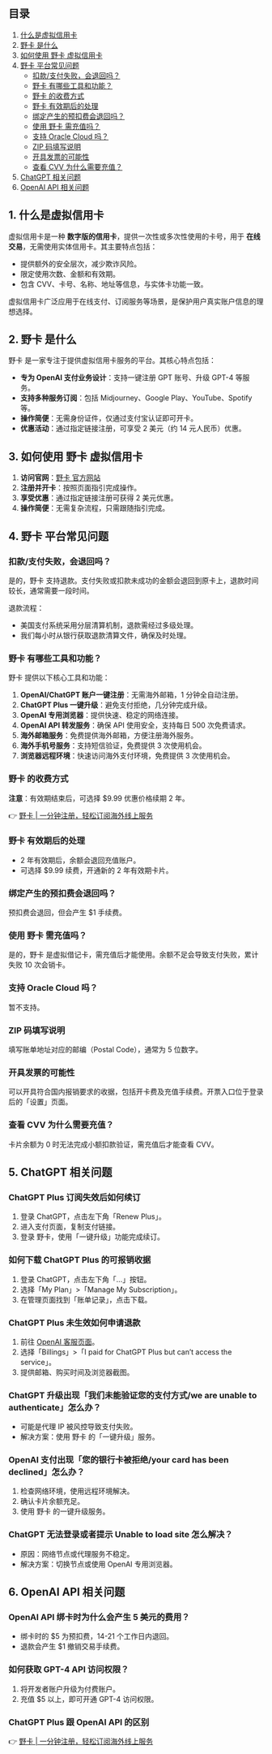 ## 目录
1. [什么是虚拟信用卡](#什么是虚拟信用卡)
2. [野卡 是什么](#野卡-是什么)
3. [如何使用 野卡 虚拟信用卡](#如何使用-野卡-虚拟信用卡)
4. [野卡 平台常见问题](#野卡-平台常见问题)
    - [扣款/支付失败，会退回吗？](#扣款支付失败会退回吗)
    - [野卡 有哪些工具和功能？](#野卡-有哪些工具和功能)
    - [野卡 的收费方式](#野卡-的收费方式)
    - [野卡 有效期后的处理](#野卡-有效期后的处理)
    - [绑定产生的预扣费会退回吗？](#绑定产生的预扣费会退回吗)
    - [使用 野卡 需充值吗？](#使用-野卡-需充值吗)
    - [支持 Oracle Cloud 吗？](#支持-Oracle-Cloud-吗)
    - [ZIP 码填写说明](#ZIP-码填写说明)
    - [开具发票的可能性](#开具发票的可能性)
    - [查看 CVV 为什么需要充值？](#查看-CVV-为什么需要充值)
5. [ChatGPT 相关问题](#ChatGPT-相关问题)
6. [OpenAI API 相关问题](#OpenAI-API-相关问题)

## 1. 什么是虚拟信用卡

虚拟信用卡是一种 **数字版的信用卡**，提供一次性或多次性使用的卡号，用于 **在线交易**，无需使用实体信用卡。其主要特点包括：

- 提供额外的安全层次，减少欺诈风险。
- 限定使用次数、金额和有效期。
- 包含 CVV、卡号、名称、地址等信息，与实体卡功能一致。

虚拟信用卡广泛应用于在线支付、订阅服务等场景，是保护用户真实账户信息的理想选择。

## 2. 野卡 是什么

野卡 是一家专注于提供虚拟信用卡服务的平台。其核心特点包括：

- **专为 OpenAI 支付业务设计**：支持一键注册 GPT 账号、升级 GPT-4 等服务。
- **支持多种服务订阅**：包括 Midjourney、Google Play、YouTube、Spotify 等。
- **操作简便**：无需身份证件，仅通过支付宝认证即可开卡。
- **优惠活动**：通过指定链接注册，可享受 2 美元（约 14 元人民币）优惠。

## 3. 如何使用 野卡 虚拟信用卡

1. **访问官网**：[野卡 官方网站](https://bit.ly/bewildcard)
2. **注册并开卡**：按照页面指引完成操作。
3. **享受优惠**：通过指定链接注册可获得 2 美元优惠。
4. **操作简便**：无需复杂流程，只需跟随指引完成。

## 4. 野卡 平台常见问题

### 扣款/支付失败，会退回吗？

是的，野卡 支持退款。支付失败或扣款未成功的金额会退回到原卡上，退款时间较长，通常需要一段时间。

退款流程：

- 美国支付系统采用分层清算机制，退款需经过多级处理。
- 我们每小时从银行获取退款清算文件，确保及时处理。

### 野卡 有哪些工具和功能？

野卡 提供以下核心工具和功能：

1. **OpenAI/ChatGPT 账户一键注册**：无需海外邮箱，1 分钟全自动注册。
2. **ChatGPT Plus 一键升级**：避免支付拒绝，几分钟完成升级。
3. **OpenAI 专用浏览器**：提供快速、稳定的网络连接。
4. **OpenAI API 转发服务**：确保 API 使用安全，支持每日 500 次免费请求。
5. **海外邮箱服务**：免费提供海外邮箱，方便注册海外服务。
6. **海外手机号服务**：支持短信验证，免费提供 3 次使用机会。
7. **浏览器远程环境**：快速访问海外支付环境，免费提供 3 次使用机会。

### 野卡 的收费方式

**注意**：有效期结束后，可选择 $9.99 优惠价格续期 2 年。

👉 [野卡 | 一分钟注册，轻松订阅海外线上服务](https://bit.ly/bewildcard)

### 野卡 有效期后的处理

- 2 年有效期后，余额会退回充值账户。
- 可选择 $9.99 续费，开通新的 2 年有效期卡片。

### 绑定产生的预扣费会退回吗？

预扣费会退回，但会产生 $1 手续费。

### 使用 野卡 需充值吗？

是的，野卡 是虚拟借记卡，需充值后才能使用。余额不足会导致支付失败，累计失败 10 次会销卡。

### 支持 Oracle Cloud 吗？

暂不支持。

### ZIP 码填写说明

填写账单地址对应的邮编（Postal Code），通常为 5 位数字。

### 开具发票的可能性

可以开具符合国内报销要求的收据，包括开卡费及充值手续费。开票入口位于登录后的「设置」页面。

### 查看 CVV 为什么需要充值？

卡片余额为 0 时无法完成小额扣款验证，需充值后才能查看 CVV。

## 5. ChatGPT 相关问题

### ChatGPT Plus 订阅失效后如何续订

1. 登录 ChatGPT，点击左下角「Renew Plus」。
2. 进入支付页面，复制支付链接。
3. 登录 野卡，使用「一键升级」功能完成续订。

### 如何下载 ChatGPT Plus 的可报销收据

1. 登录 ChatGPT，点击左下角「…」按钮。
2. 选择「My Plan」&gt;「Manage My Subscription」。
3. 在管理页面找到「账单记录」，点击下载。

### ChatGPT Plus 未生效如何申请退款

1. 前往 [OpenAI 客服页面](https://help.openai.com/)。
2. 选择「Billings」&gt;「I paid for ChatGPT Plus but can’t access the service」。
3. 提供邮箱、购买时间及浏览器截图。

### ChatGPT 升级出现「我们未能验证您的支付方式/we are unable to authenticate」怎么办？

- 可能是代理 IP 被风控导致支付失败。
- 解决方案：使用 野卡 的「一键升级」服务。

### OpenAI 支付出现「您的银行卡被拒绝/your card has been declined」怎么办？

1. 检查网络环境，使用远程环境解决。
2. 确认卡片余额充足。
3. 使用 野卡 的一键升级服务。

### ChatGPT 无法登录或者提示 Unable to load site 怎么解决？

- 原因：网络节点或代理服务不稳定。
- 解决方案：切换节点或使用 OpenAI 专用浏览器。

## 6. OpenAI API 相关问题

### OpenAI API 绑卡时为什么会产生 5 美元的费用？

- 绑卡时的 $5 为预扣费，14-21 个工作日内退回。
- 退款会产生 $1 撤销交易手续费。

### 如何获取 GPT-4 API 访问权限？

1. 将开发者账户升级为付费账户。
2. 充值 $5 以上，即可开通 GPT-4 访问权限。

### ChatGPT Plus 跟 OpenAI API 的区别

👉 [野卡 | 一分钟注册，轻松订阅海外线上服务](https://bit.ly/bewildcard)